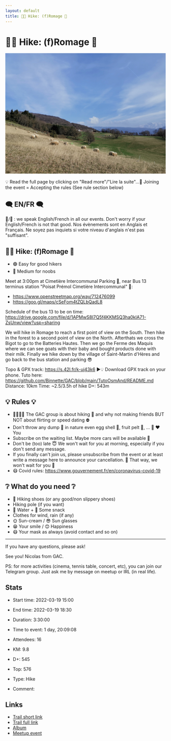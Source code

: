 ```yaml
---
layout: default
title: 🥾🔵 Hike: (f)Romage 🧀
---
```


# 🥾🔵 Hike: (f)Romage 🧀

![2022-03-19](/Stats/img/orig/2022-03-19.jpg)

💡 Read the full page by clicking on "Read more"/"Lire la suite"...💜
Joining the event = Accepting the rules (See rule section below)

## 🗨️ EN/FR 🗨️
🦅/🐓 : we speak English/French in all our events. Don't worry if your English/French is not that good. Nos évènements sont en Anglais et Français. Ne soyez pas inquiets si votre niveau d'anglais n'est pas "suffisant".

## 🥾🔵 Hike: (f)Romage 🧀

* 🟢 Easy for good hikers
* 🔵 Medium for noobs

Meet at 3:00pm at Cimetière Intercommunal Parking 🚗, near Bus 13 terminus station "Poisat Prémol Cimetière Intercommunal" 🚌:

* https://www.openstreetmap.org/way/712476099
* https://goo.gl/maps/cSeFom4tZQLbQadL8

Schedule of the bus 13 to be on time: https://drive.google.com/file/d/1APMwS8I7Q5f4KKMSQ3ha0klA71-ZsUnw/view?usp=sharing

We will hike in Romage to reach a first point of view on the South. Then hike in the forest to a second point of view on the North. Afterthats we cross the Bigot to go to the Batteries Hautes. Then we go the Ferme des Maquis where we can see goats with their baby and bought products done with their milk. Finally we hike down by the village of Saint-Martin d'Hères and go back to the bus station and parking 😎

Topo & GPX track: https://s.42l.fr/k-uj43k6
▶💡 Download GPX track on your phone. Tuto here: https://github.com/Binnette/GAC/blob/main/TutoOsmAnd/README.md
Distance: 10km
Time: \~2.5/3.5h of hike
D+: 543m

## 💡 Rules 💡

* 🚶‍♀️🚶‍♂️ The GAC group is about hiking 🥾 and why not making friends BUT NOT about flirting or speed dating ⛔
* Don't throw any dump 🚮 in nature even egg shell 🥚, fruit pelt 🍌, ... 🌳 ❤️ You
* Subscribe on the waiting list. Maybe more cars will be available 🚗
* Don't be (too) late 😇 We won't wait for you at morning, especially if you don't send any message.
* If you finally can't join us, please unsubscribe from the event or at least write a message here to announce your cancellation. 💜 That way, we won't wait for you 💜
* 😷 Covid rules: https://www.gouvernement.fr/en/coronavirus-covid-19

## ❔ What do you need ❔

* 🥾 Hiking shoes (or any good/non slippery shoes)
* Hiking pole (if you want)
* 🧃 Water + 🍫 Some snack
* Clothes for wind, rain (if any)
* 🌞 Sun-cream / 😎 Sun glasses
* 😁 Your smile / 😊 Happiness
* 😷 Your mask as always (avoid contact and so on)

***

If you have any questions, please ask!

See you! Nicolas from GAC.

PS: for more activities (cinema, tennis table, concert, etc), you can join our Telegram group. Just ask me by message on meetup or IRL (in real life).

## Stats

- Start time: 2022-03-19 15:00
- End time: 2022-03-19 18:30
- Duration: 3:30:00
- Time to event: 1 day, 20:09:08
- Attendees: 16

- KM: 9.8
- D+: 545
- Top: 576
- Type: Hike
- Comment: 

## Links

- [Trail short link](https://s.42l.fr/k-uj43k6)
- [Trail full link]()
- [Album](https://binnette.github.io/GacImg2022/2022-03-19-🥾🔵-Hike-fRomage-🧀.html)
- [Meetup event](https://www.meetup.com/grenoble-adventure-club-english-french/events/284680913/)
